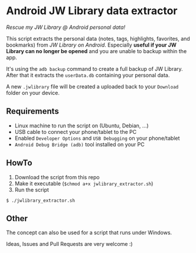 # Android JW Library data extractor

*Rescue my JW Library @ Android personal data!*


This script extracts the personal data (notes, tags, highlights, favorites, and bookmarks) from *JW Library on Android*. Especially **useful if your JW Library can no longer be opened** and you are unable to backup within the app.

It's using the `adb backup` command to create a full backup of JW Library. After that it extracts the `userData.db` containing your personal data.

A new `.jwlibrary` file will be created a uploaded back to your `Download` folder on your device.

## Requirements

- Linux machine to run the script on (Ubuntu, Debian, ...)
- USB cable to connect your phone/tablet to the PC
- Enabled `Developer Options` and `USB Debugging` on your phone/tablet
- `Android Debug Bridge (adb)` tool installed on your PC

## HowTo

1. Download the script from this repo
2. Make it executable (`$chmod a+x jwlibrary_extractor.sh`)
3. Run the script

```
$ ./jwlibrary_extractor.sh
```

## Other

The concept can also be used for a script that runs under Windows.

Ideas, Issues and Pull Requests are very welcome :)
